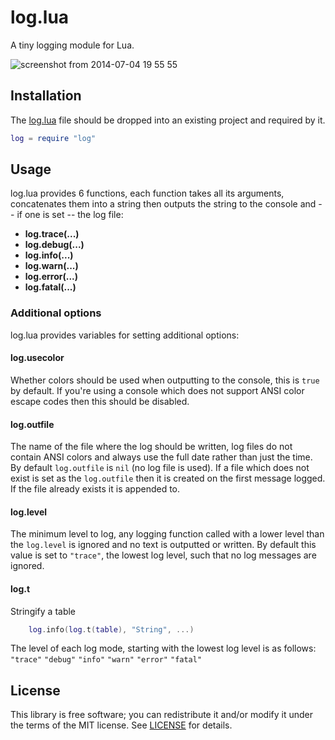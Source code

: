 # log.lua
A tiny logging module for Lua. 

![screenshot from 2014-07-04 19 55 55](https://cloud.githubusercontent.com/assets/3920290/3484524/2ea2a9c6-03ad-11e4-9ed5-a9744c6fd75d.png)


## Installation
The [log.lua](log.lua?raw=1) file should be dropped into an existing project
and required by it.
```lua
log = require "log"
``` 


## Usage
log.lua provides 6 functions, each function takes all its arguments,
concatenates them into a string then outputs the string to the console and --
if one is set -- the log file:

* **log.trace(...)**
* **log.debug(...)**
* **log.info(...)**
* **log.warn(...)**
* **log.error(...)**
* **log.fatal(...)**


### Additional options
log.lua provides variables for setting additional options:

#### log.usecolor
Whether colors should be used when outputting to the console, this is `true` by
default. If you're using a console which does not support ANSI color escape
codes then this should be disabled.

#### log.outfile
The name of the file where the log should be written, log files do not contain
ANSI colors and always use the full date rather than just the time. By default
`log.outfile` is `nil` (no log file is used). If a file which does not exist is
set as the `log.outfile` then it is created on the first message logged. If the
file already exists it is appended to.

#### log.level
The minimum level to log, any logging function called with a lower level than
the `log.level` is ignored and no text is outputted or written. By default this
value is set to `"trace"`, the lowest log level, such that no log messages are
ignored.

#### log.t
Stringify a table

```lua
    log.info(log.t(table), "String", ...)
``` 

The level of each log mode, starting with the lowest log level is as follows:
`"trace"` `"debug"` `"info"` `"warn"` `"error"` `"fatal"`


## License
This library is free software; you can redistribute it and/or modify it under
the terms of the MIT license. See [LICENSE](LICENSE) for details.

